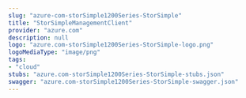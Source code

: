 ```yaml
---
slug: "azure-com-storSimple1200Series-StorSimple"
title: "StorSimpleManagementClient"
provider: "azure.com"
description: null
logo: "azure.com-storSimple1200Series-StorSimple-logo.png"
logoMediaType: "image/png"
tags:
- "cloud"
stubs: "azure.com-storSimple1200Series-StorSimple-stubs.json"
swagger: "azure.com-storSimple1200Series-StorSimple-swagger.json"
---
```


